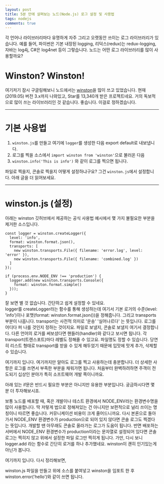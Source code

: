 ```yaml
---
layout: post
title: 5분 만에 살펴보는 노드(Node.js) 로그 설정 및 사용법
tags: nodejs
comments: true
---
```

     
각 언어나 라이브러리마다 유명하게 자주 그리고 오랫동안 쓰이는 로그 라이브러리가 있습니다. 예를 들어, 파이썬은 기본 내장된 logging, 리덕스(redux)는 redux-logging, 자바는 log4j, C#은 log4net 등이 그렇습니다. 노드는 어떤 로그 라이브러리를 많이 사용할까요?   
    
# Winston? Winston!
여기저기 잠시 구글링해보니 노드에서는 [winston](https://github.com/winstonjs/winston)을 많이 쓰고 있었습니다. 현재(2019.05) 버전 3.x까지 나와있고, Star를 13,340개 받은 프로젝트네요. 거의 독보적으로 많이 쓰는 라이브러리인 것 같습니다. 좋습니다. 이걸로 정하겠습니다.        

---
     
# 기본 사용법
1. ```winston.js```를 만들고 여기에 ```logger```를 생성한 다음 export default로 내보냅니다.
2. 로그를 찍을 소스에서 ```import winston from 'winston'```으로 불러온 다음
3. ```winston.info('This is info')``` 와 같이 로그를 찍으면 됩니다.
    
파일로 찍을지, 콘솔로 찍을지 어떻게 설정하냐구요? 그건 ```winston.js```에서 설정합니다. 아래 글을 더 읽어보세요.    

---

# winston.js (설정)
아래는 winston 깃허브에서 제공하는 공식 사용법 예시에서 몇 가지 불필요한 부분을 제거한 소스입니다.    
    
```
const logger = winston.createLogger({
  level: 'info',
  format: winston.format.json(),  
  transports: [    
    new winston.transports.File({ filename: 'error.log', level: 'error' }),
    new winston.transports.File({ filename: 'combined.log' })
  ]
});

if (process.env.NODE_ENV !== 'production') {
  logger.add(new winston.transports.Console({
    format: winston.format.simple()
  }));
}
```
    
잘 보면 별 것 없습니다. 간단하고 쉽게 설정할 수 있네요.    
logger를 createLogger라는 함수를 통해 생성하는데 여기서 기본 로거의 수준(level: 'info')이나 포맷(format: winston.format.json())을 정해줍니다. 그리고 transports 부분이 나옵니다. transport는 사전적 의미로 '운송' '실어나르다' 는 뜻입니다. 로그를 어디다 퍼 나를 것인지 정하는 것이지요. 파일로 보낼지, 콘솔로 보낼지 여기서 결정합니다. 다른 언어의 로거를 써보셨다면 핸들러(handler)와 같다고 보시면 됩니다. 각 transport(트렌스포트)마다 레벨도 정해줄 수 있고요. 파일명도 정할 수 있습니다. 당연히 리스트 형태로 transport를 받을 수 있게 해두었기 때문에 입맛에 맛게 추가, 삭제할 수 있습니다.    

여기까지 입니다. 여기까지만 알아도 로그를 찍고 사용하는데 충분합니다. 더 상세한 사항은 로그를 쓰면서 부족한 부분을 채워가면 됩니다. 처음부터 완벽하려하면 주객이 전도되기 십상인 분야가 특히 소프트웨어 개발 쪽이니까요.   

아래 있는 if문은 반드시 필요한 부분은 아니지만 유용한 부분입니다. 궁금하시다면 몇 분 더 투자해보시죠.    
    
보통 노드를 배포할 때, 혹은 개발이나 테스트 환경에서 NODE_ENV라는 환경변수명을 많이 사용합니다. 딱 저렇게 법으로 정해져있는 건 아니지만 보편적으로 널리 쓰이는 명칭이니 따르면 좋습니다. 커뮤니케이션 비용이 크게 줄어드니까요. 다시 본론으로 돌아가서 NODE_ENV 환경변수가 production으로 되어 있지 않다면 콘솔 로그도 찍겠다는 뜻입니다. 개발할 땐 아무래도 콘솔로 올라가는 로그가 도움이 됩니다. 반면 배포하는 서버에서 NODE_ENV 환경변수가 production이라는 문자열로 설정되어 있다면 콘솔로그는 찍히지 않고 위에서 설정한 파일 로그만 찍히게 됩니다. 가만, 다시 보니 logger.add 라는 함수로 간단히 로거를 하나 추가했네요. winston이 괜히 인기있는게 아닌가 봅니다.          
       
여기까지 입니다. 다시 정리해보면,    
     
winston.js 파일을 만들고 위에 소스를 붙여넣고 winston을 임포트 한 후 winston.error('hello')와 같이 쓰면 됩니다.    
    